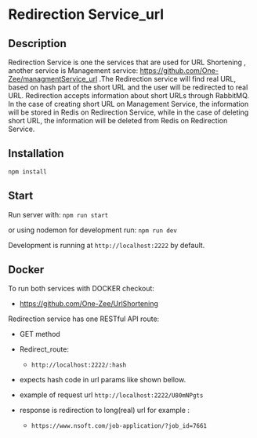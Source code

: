 # Redirection Service_url

## Description

Redirection Service is one the services that are used for URL Shortening , another service is Management service: https://github.com/One-Zee/managmentService_url .The Redirection service will find real URL, based on hash part of the short URL and the user will be redirected to real URL. Redirection accepts information about short URLs through RabbitMQ. In the case of creating short URL on Management Service, the information will be stored in Redis on Redirection Service, while in the case of deleting short URL, the information will be deleted from Redis on Redirection Service.


## Installation

`npm install`

## Start

Run server with:
`npm run start`

or using nodemon for development run:
`npm run dev`

Development is running at `http://localhost:2222` by default.

## Docker

To run both services with DOCKER checkout:
- https://github.com/One-Zee/UrlShortening




Redirection service has one RESTful API route:

- GET method
- Redirect_route:
  - `http://localhost:2222/:hash`
  
- expects hash code in url params like shown bellow.

 - example of request url `http://localhost:2222/U80mNPgts`
 
 - response is redirection to long(real) url for example :
   - `https://www.nsoft.com/job-application/?job_id=7661`
  

